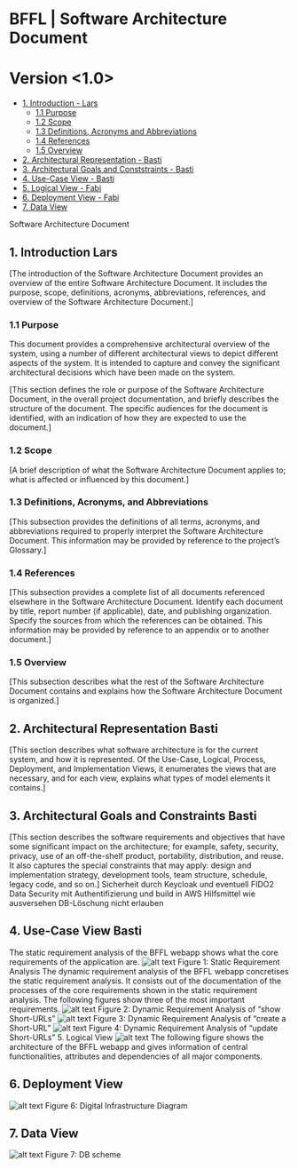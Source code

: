 BFFL | Software Architecture Document
======
Version <1.0>
======

- [1. Introduction - Lars](#1-introduction)
  * [1.1 Purpose](#11-purpose)
  * [1.2 Scope](#12-scope)
  * [1.3 Definitions, Acronyms and Abbreviations](#13-definitions--acronyms-and-abbreviations)
  * [1.4 References](#14-references)
  * [1.5 Overview](#15-overview)
- [2. Architectural Representation - Basti](#2-overall-description)
- [3. Architectural Goals and Conststraints - Basti](#3-specific-requirements)
- [4. Use-Case View - Basti](#4-supporting-information)
- [5. Logical View - Fabi](#5-supporting-information)
- [6. Deployment View - Fabi](#6-supporting-information)
- [7. Data View](#7-supporting-information)

 
Software Architecture Document 
## 1.	Introduction Lars
[The introduction of the Software Architecture Document provides an overview of the entire Software Architecture Document. It includes the purpose, scope, definitions, acronyms, abbreviations, references, and overview of the Software Architecture Document.]
### 1.1	Purpose
This document provides a comprehensive architectural overview of the system, using a number of different architectural views to depict different aspects of the system. It is intended to capture and convey the significant architectural decisions which have been made on the system.

[This section defines the role or purpose of the Software Architecture Document, in the overall project documentation, and briefly describes the structure of the document. The specific audiences for the document is identified, with an indication of how they are expected to use the document.]
### 1.2	Scope
[A brief description of what the Software Architecture Document applies to; what is affected or influenced by this document.]
### 1.3	Definitions, Acronyms, and Abbreviations
[This subsection provides the definitions of all terms, acronyms, and abbreviations required to properly interpret the Software Architecture Document.  This information may be provided by reference to the project’s Glossary.]
### 1.4	References
[This subsection provides a complete list of all documents referenced elsewhere in the Software Architecture Document. Identify each document by title, report number (if applicable), date, and publishing organization. Specify the sources from which the references can be obtained. This information may be provided by reference to an appendix or to another document.]
### 1.5	Overview
[This subsection describes what the rest of the Software Architecture Document contains and explains how the Software Architecture Document is organized.]
## 2.	Architectural Representation Basti

[This section describes what software architecture is for the current system, and how it is represented. Of the Use-Case, Logical, Process, Deployment, and Implementation Views, it enumerates the views that are necessary, and for each view, explains what types of model elements it contains.]
## 3.	Architectural Goals and Constraints Basti
[This section describes the software requirements and objectives that have some significant impact on the architecture; for example, safety, security, privacy, use of an off-the-shelf product, portability, distribution, and reuse. It also captures the special constraints that may apply: design and implementation strategy, development tools, team structure, schedule, legacy code, and so on.]
Sicherheit durch Keycloak und eventuell FIDO2
Data Security mit Authentifizierung und build in AWS Hilfsmittel wie ausversehen DB-Löschung nicht erlauben
## 4.	Use-Case View Basti
The static requirement analysis of the BFFL webapp shows what the core requirements of the application are.
 ![alt text](./Pictures/Static%20Requirement%20Analysis.png?raw=true)
Figure 1: Static Requirement Analysis
The dynamic requirement analysis of the BFFL webapp concretises the static requirement analysis. It consists out of the documentation of the processes of the core requirements shown in the static requirement analysis. The following figures show three of the most important requirements.
 ![alt text](./Pictures/Dynamic%20Requirement%20Analysis%20of%20show%20Short-URLs.png?raw=true)
Figure 2: Dynamic Requirement Analysis of “show Short-URLs”
![alt text](./Pictures/Dynamic%20Requirement%20Analysis%20of%20create%20Short-URL.pngg?raw=true)
Figure 3: Dynamic Requirement Analysis of “create a Short-URL”
 ![alt text](./Pictures/Dynamic%20Requirement%20Analysis%20of%20update%20Short-URLs.png?raw=true)
Figure 4: Dynamic Requirement Analysis of “update Short-URLs”
5.	Logical View
![alt text](./Pictures/Logical%20View.png?raw=true)
The following figure shows the architecture of the BFFL webapp and gives information of central functionalities, attributes and dependencies of all major components.

## 6.	Deployment View
 ![alt text](./Pictures/Digital%20Infrastructure%20Diagram.png?raw=true)
Figure 6: Digital Infrastructure Diagram
## 7.	Data View
 ![alt text](./Pictures/DB%20Schema.png?raw=true)
Figure 7: DB scheme
